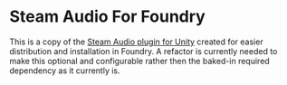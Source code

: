 # Steam Audio For Foundry
This is a copy of the [Steam Audio plugin for Unity](https://valvesoftware.github.io/steam-audio/downloads.html)
created for easier distribution and installation in Foundry. A refactor is currently needed to make this optional
and configurable rather then the baked-in required dependency as it currently is.